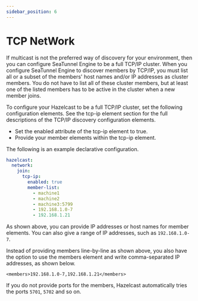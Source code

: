 ```yaml
---
sidebar_position: 6
---
```


# TCP NetWork

If multicast is not the preferred way of discovery for your environment, then you can configure SeaTunnel Engine to be a full TCP/IP cluster. When you configure SeaTunnel Engine to discover members by TCP/IP, you must list all or a subset of the members' host names and/or IP addresses as cluster members. You do not have to list all of these cluster members, but at least one of the listed members has to be active in the cluster when a new member joins.

To configure your Hazelcast to be a full TCP/IP cluster, set the following configuration elements. See the tcp-ip element section for the full descriptions of the TCP/IP discovery configuration elements.

- Set the enabled attribute of the tcp-ip element to true.
- Provide your member elements within the tcp-ip element.

The following is an example declarative configuration.

```yaml
hazelcast:
  network:
    join:
      tcp-ip:
        enabled: true
        member-list:
          - machine1
          - machine2
          - machine3:5799
          - 192.168.1.0-7
          - 192.168.1.21
```

As shown above, you can provide IP addresses or host names for member elements. You can also give a range of IP addresses, such as `192.168.1.0-7`.

Instead of providing members line-by-line as shown above, you also have the option to use the members element and write comma-separated IP addresses, as shown below.

`<members>192.168.1.0-7,192.168.1.21</members>`

If you do not provide ports for the members, Hazelcast automatically tries the ports `5701`, `5702` and so on.